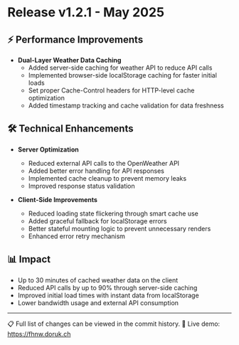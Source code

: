 # Release v1.2.1 - May 2025

## ⚡️ Performance Improvements

- **Dual-Layer Weather Data Caching**
  - Added server-side caching for weather API to reduce API calls
  - Implemented browser-side localStorage caching for faster initial loads
  - Set proper Cache-Control headers for HTTP-level cache optimization
  - Added timestamp tracking and cache validation for data freshness

## 🛠️ Technical Enhancements

- **Server Optimization**
  - Reduced external API calls to the OpenWeather API
  - Added better error handling for API responses
  - Implemented cache cleanup to prevent memory leaks
  - Improved response status validation

- **Client-Side Improvements**
  - Reduced loading state flickering through smart cache use
  - Added graceful fallback for localStorage errors
  - Better stateful mounting logic to prevent unnecessary renders
  - Enhanced error retry mechanism

## 📊 Impact

- Up to 30 minutes of cached weather data on the client
- Reduced API calls by up to 90% through server-side caching
- Improved initial load times with instant data from localStorage
- Lower bandwidth usage and external API consumption

---

📋 Full list of changes can be viewed in the commit history.
🔗 Live demo: https://fhnw.doruk.ch